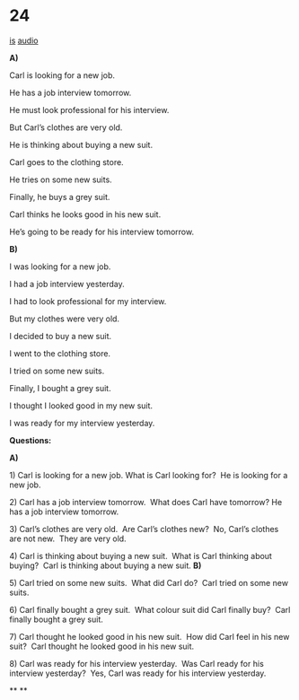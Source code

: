 # 24

[is](../is/story_24.md)
[audio](../audio/story_24.mp3)

**A)**

Carl is looking for a new job.

He has a job interview tomorrow.

He must look professional for his interview.

But Carl’s clothes are very old.

He is thinking about buying a new suit.

Carl goes to the clothing store.

He tries on some new suits.

Finally, he buys a grey suit.

Carl thinks he looks good in his new suit.

He’s going to be ready for his interview tomorrow.

**B)**

I was looking for a new job.

I had a job interview yesterday.

I had to look professional for my interview.

But my clothes were very old.

I decided to buy a new suit.

I went to the clothing store.

I tried on some new suits.

Finally, I bought a grey suit.

I thought I looked good in my new suit.

I was ready for my interview yesterday.

**Questions:**

**A)**

1\) Carl is looking for a new job. What is Carl looking for?  He is
looking for a new job.

2\) Carl has a job interview tomorrow.  What does Carl have tomorrow?
He has a job interview tomorrow.

3\) Carl’s clothes are very old.  Are Carl’s clothes new?  No, Carl’s
clothes are not new.  They are very old.

4\) Carl is thinking about buying a new suit.  What is Carl thinking
about buying?  Carl is thinking about buying a new suit.
**B)**

5\) Carl tried on some new suits.  What did Carl do?  Carl tried on some
new suits.

6\) Carl finally bought a grey suit.  What colour suit did Carl finally
buy?  Carl finally bought a grey suit.

7\) Carl thought he looked good in his new suit.  How did Carl feel in
his new suit?  Carl thought he looked good in his new suit.

8\) Carl was ready for his interview yesterday.  Was Carl ready for his
interview yesterday?  Yes, Carl was ready for his interview yesterday.

**
**

